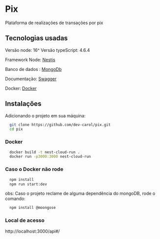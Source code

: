
# Pix

Plataforma de realizações de transações por pix


## Tecnologias usadas

Versão node: 16^
Versão typeScript: 4.6.4


Framework Node:  [Nestjs](https://nestjs.com/)

Banco de dados : [MongoDb](https://www.mongodb.com/pt-br)

Documentação: [Swagger](https://swagger.io/)

Docker: [Docker](https://www.docker.com/)
## Instalações

Adicionando o projeto em sua máquina:

```bash
  git clone https://github.com/dev-carol/pix.git
  cd pix
```

### Docker

```bash
  docker build -t nest-cloud-run .
  docker run -p3000:3000 nest-cloud-run
```

### Caso o Docker não rode

```bash 
  npm install 
  npm run start:dev
```
obs: Caso o projeto reclame de alguma dependência do mongoDB, rode o comando:

```bash
  npm install @moongose
```



### Local de acesso

http://localhost:3000/api#/
